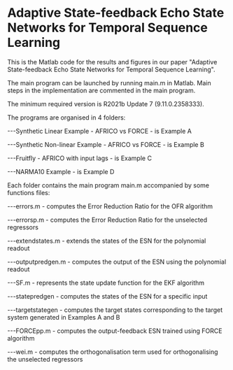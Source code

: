 # Adaptive State-feedback Echo State Networks for Temporal Sequence Learning

This is the Matlab code for the results and figures in our paper "Adaptive State-feedback Echo State Networks for Temporal Sequence Learning".

The main program can be launched by running main.m in Matlab. Main steps in the implementation are commented in the main program.

The minimum required version is R2021b Update 7 (9.11.0.2358333). 

The programs are organised in 4 folders:
  
  ---Synthetic Linear Example - AFRICO vs FORCE - is Example A
  
  ---Synthetic Non-linear Example - AFRICO vs FORCE - is Example B
  
  ---Fruitfly - AFRICO with input lags - is Example C
  
  ---NARMA10 Example - is Example D

Each folder contains the main program main.m accompanied by some functions files:

  ---errors.m - computes the Error Reduction Ratio for the OFR algorithm
  
  ---errorsp.m - computes the Error Reduction Ratio for the unselected regressors
  
  ---extendstates.m - extends the states of the ESN for the polynomial readout
  
  ---outputpredgen.m - computes the output of the ESN using the polynomial readout
  
  ---SF.m - represents the state update function for the EKF algorithm
  
  ---statepredgen - computes the states of the ESN for a specific input
  
  ---targetstategen - computes the target states corresponding to the target system generated in Examples A and B
  
  ---FORCEpp.m - computes the output-feedback ESN trained using FORCE algorithm

  ---wei.m - computes the orthogonalisation term used for orthogonalising the unselected regressors
